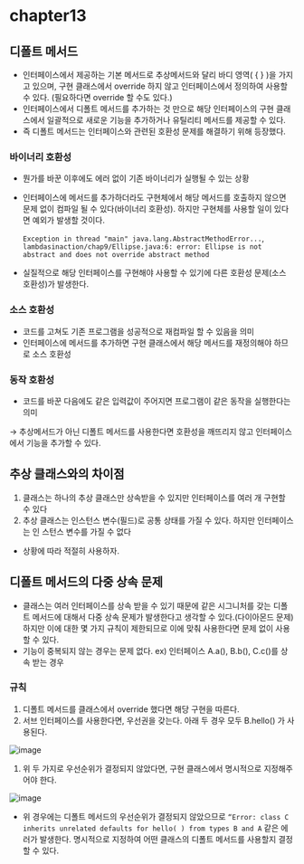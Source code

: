 # chapter13

## 디폴트 메서드

- 인터페이스에서 제공하는 기본 메서드로 추상메서드와 달리 바디 영역( { } )을 가지고 있으며, 구현 클래스에서 override 하지 않고 인터페이스에서 정의하여 사용할 수 있다. (필요하다면 override 할 수도 있다.)
- 인터페이스에서 디폴트 메서드를 추가하는 것 만으로 해당 인터페이스의 구현 클래스에서 일괄적으로 새로운 기능을 추가하거나 유틸리티 메서드를 제공할 수 있다.
- 즉 디폴트 메서드는 인터페이스와 관련된 호환성 문제를 해결하기 위해 등장했다.

### 바이너리 호환성

- 뭔가를 바꾼 이후에도 에러 없이 기존 바이너리가 실행될 수 있는 상황
- 인터페이스에 메서드를 추가하더라도 구현체에서 해당 메서드를 호출하지 않으면 문제 없이 컴파일 될 수 있다(바이너리 호환성). 하지만 구현체를 사용할 일이 있다면 예외가 발생할 것이다.
    
    `Exception in thread "main" java.lang.AbstractMethodError...`, `lambdasinaction/chap9/Ellipse.java:6: error: Ellipse is not abstract and does not
    override abstract method`
    
- 실질적으로 해당 인터페이스를 구현해야 사용할 수 있기에 다른 호환성 문제(소스 호환성)가 발생한다.

### 소스 호환성

- 코드를 고쳐도 기존 프로그램을 성공적으로 재컴파일 할 수 있음을 의미
- 인터페이스에 메서드를 추가하면 구현 클래스에서 해당 메서드를 재정의해야 하므로 소스 호환성

### 동작 호환성

- 코드를 바꾼 다음에도 같은 입력값이 주어지면 프로그램이 같은 동작을 실행한다는 의미

→ 추상메서드가 아닌 디폴트 메서드를 사용한다면 호환성을 깨뜨리지 않고 인터페이스에서 기능을 추가할 수 있다.

## 추상 클래스와의 차이점

1. 클래스는 하나의 추상 클래스만 상속받을 수 있지만 인터페이스를 여러 개 구현할 수 있다
2. 추상 클래스는 인스턴스 변수(필드)로 공통 상태를 가질 수 있다. 하지만 인터페이스는 인
스턴스 변수를 가질 수 없다
- 상황에 따라 적절히 사용하자.

## 디폴트 메서드의 다중 상속 문제

- 클래스는 여러 인터페이스를 상속 받을 수 있기 때문에 같은 시그니처를 갖는 디폴트 메서드에 대해서 다중 상속 문제가 발생한다고 생각할 수 있다.(다이아몬드 문제) 하지만 이에 대한 몇 가지 규칙이 제한되므로 이에 맞춰 사용한다면 문제 없이 사용할 수 있다.
- 기능이 중복되지 않는 경우는 문제 없다. ex) 인터페이스 A.a(), B.b(), C.c()를 상속 받는 경우

### 규칙

1. 디폴트 메서드를 클래스에서 override 했다면 해당 구현을 따른다.
2. 서브 인터페이스를 사용한다면, 우선권을 갖는다.
아래 두 경우 모두 B.hello() 가 사용된다.

![image](https://github.com/KUIT-01-LEGEND/modern-java-in-action/assets/80512150/9b45dcc2-5965-4dfe-b09b-2231632bd4f8)

1. 위 두 가지로 우선순위가 결정되지 않았다면, 구현 클래스에서 명시적으로 지정해주어야 한다.

![image](https://github.com/KUIT-01-LEGEND/modern-java-in-action/assets/80512150/ceceb17f-4534-486e-861f-4e938f25916d)

- 위 경우에는 디폴트 메서드의 우선순위가 결정되지 않았으므로 `“Error: class C inherits unrelated defaults for hello( ) from types B and A` 같은 에러가 발생한다. 
명시적으로 지정하여 어떤 클래스의 디폴트 메서드를 사용할지 결정할 수 있다.
